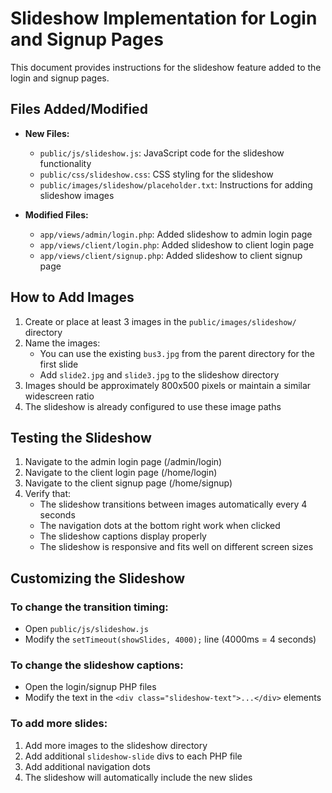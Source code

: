# Slideshow Implementation for Login and Signup Pages

This document provides instructions for the slideshow feature added to the login and signup pages.

## Files Added/Modified

- **New Files:**
  - `public/js/slideshow.js`: JavaScript code for the slideshow functionality
  - `public/css/slideshow.css`: CSS styling for the slideshow
  - `public/images/slideshow/placeholder.txt`: Instructions for adding slideshow images

- **Modified Files:**
  - `app/views/admin/login.php`: Added slideshow to admin login page
  - `app/views/client/login.php`: Added slideshow to client login page
  - `app/views/client/signup.php`: Added slideshow to client signup page

## How to Add Images

1. Create or place at least 3 images in the `public/images/slideshow/` directory
2. Name the images:
   - You can use the existing `bus3.jpg` from the parent directory for the first slide
   - Add `slide2.jpg` and `slide3.jpg` to the slideshow directory
3. Images should be approximately 800x500 pixels or maintain a similar widescreen ratio
4. The slideshow is already configured to use these image paths

## Testing the Slideshow

1. Navigate to the admin login page (/admin/login)
2. Navigate to the client login page (/home/login)
3. Navigate to the client signup page (/home/signup)
4. Verify that:
   - The slideshow transitions between images automatically every 4 seconds
   - The navigation dots at the bottom right work when clicked
   - The slideshow captions display properly
   - The slideshow is responsive and fits well on different screen sizes

## Customizing the Slideshow

### To change the transition timing:
- Open `public/js/slideshow.js`
- Modify the `setTimeout(showSlides, 4000);` line (4000ms = 4 seconds)

### To change the slideshow captions:
- Open the login/signup PHP files
- Modify the text in the `<div class="slideshow-text">...</div>` elements

### To add more slides:
1. Add more images to the slideshow directory
2. Add additional `slideshow-slide` divs to each PHP file
3. Add additional navigation dots
4. The slideshow will automatically include the new slides 